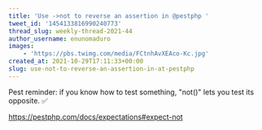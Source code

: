 ```yaml
---
title: 'Use ->not to reverse an assertion in @pestphp '
tweet_id: '1454133816990240773'
thread_slug: weekly-thread-2021-44
author_username: enunomaduro
images:
    - 'https://pbs.twimg.com/media/FCtnhAvXEAco-Kc.jpg'
created_at: 2021-10-29T17:11:33+00:00
slug: use-not-to-reverse-an-assertion-in-at-pestphp
---
```

Pest reminder: if you know how to test something, "not()" lets you test its opposite. ✅

https://pestphp.com/docs/expectations#expect-not
